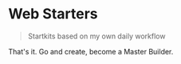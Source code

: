 # Web Starters

> Startkits based on my own daily workflow

That's it. Go and create, become a Master Builder.
